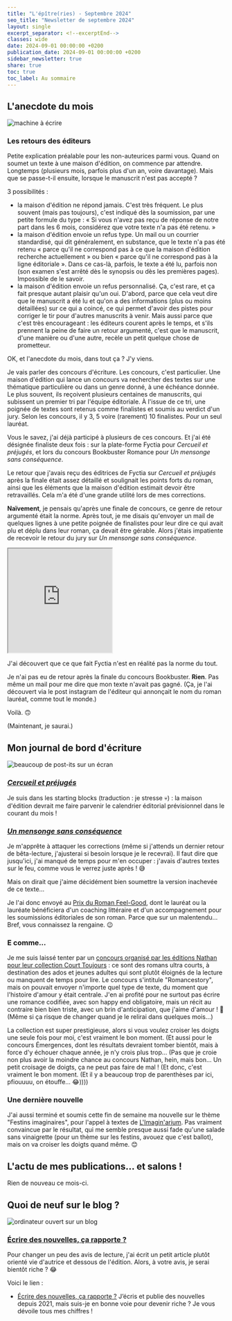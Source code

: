 ```yaml
---
title: "L'épître(ries) - Septembre 2024"
seo_title: "Newsletter de septembre 2024"
layout: single
excerpt_separator: <!--excerptEnd-->
classes: wide
date: 2024-09-01 00:00:00 +0200
publication_date: 2024-09-01 00:00:00 +0200
sidebar_newsletter: true
share: true
toc: true
toc_label: Au sommaire
---
```

<!--excerptEnd-->



## L'anecdote du mois

<img alt="machine à écrire" src="https://catherinephanvan.fr/assets/images/newsletter/anecdote.webp">

### Les retours des éditeurs

Petite explication préalable pour les non-auteurices parmi vous. Quand on soumet un texte à une maison d'édition, on commence par attendre. Longtemps (plusieurs mois, parfois plus d'un an, voire davantage). Mais que se passe-t-il ensuite, lorsque le manuscrit n'est pas accepté&nbsp;?

3 possibilités&nbsp;:
- la maison d'édition ne répond jamais. C'est très fréquent. Le plus souvent (mais pas toujours), c'est indiqué dès la soumission, par une petite formule du type&nbsp;: &laquo;&nbsp;Si vous n'avez pas reçu de réponse de notre part dans les 6 mois, considérez que votre texte n'a pas été retenu.&nbsp;&raquo;
- la maison d'édition envoie un refus type. Un mail ou un courrier standardisé, qui dit généralement, en substance, que le texte n'a pas été retenu &laquo;&nbsp;parce qu'il ne correspond pas à ce que la maison d'édition recherche actuellement&nbsp;&raquo; ou bien &laquo;&nbsp;parce qu'il ne correspond pas à la ligne éditoriale&nbsp;&raquo;. Dans ce cas-là, parfois, le texte a été lu, parfois non (son examen s'est arrêté dès le synopsis ou dès les premières pages). Impossible de le savoir.
- la maison d'édition envoie un refus personnalisé. Ça, c'est rare, et ça fait presque autant plaisir qu'un oui. D'abord, parce que cela veut dire que le manuscrit a été lu et qu'on a des informations (plus ou moins détaillées) sur ce qui a coincé, ce qui permet d'avoir des pistes pour corriger le tir pour d'autres manuscrits à venir. Mais aussi parce que c'est très encourageant&nbsp;: les éditeurs courent après le temps, et s'ils prennent la peine de faire un retour argumenté, c'est que le manuscrit, d'une manière ou d'une autre, recèle un petit quelque chose de prometteur.

OK, et l'anecdote du mois, dans tout ça&nbsp;? J'y viens.

Je vais parler des concours d'écriture. Les concours, c'est particulier. Une maison d'édition qui lance un concours va rechercher des textes sur une thématique particulière ou dans un genre donné, à une échéance donnée. Le plus souvent, ils reçoivent plusieurs centaines de manuscrits, qui subissent un premier tri par l'équipe éditoriale. À l'issue de ce tri, une poignée de textes sont retenus comme finalistes et soumis au verdict d'un jury. Selon les concours, il y 3, 5 voire (rarement) 10 finalistes. Pour un seul lauréat.

Vous le savez, j'ai déjà participé à plusieurs de ces concours. Et j'ai été désignée finaliste deux fois&nbsp;: sur la plate-forme Fyctia pour *Cercueil et préjugés*, et lors du concours Bookbuster Romance pour *Un mensonge sans conséquence*.

Le retour que j'avais reçu des éditrices de Fyctia sur *Cercueil et préjugés* après la finale était assez détaillé et soulignait les points forts du roman, ainsi que les éléments que la maison d'édition estimait devoir être retravaillés. Cela m'a été d'une grande utilité lors de mes corrections.

**Naïvement**, je pensais qu'après une finale de concours, ce genre de retour argumenté était la norme. Après tout, je me disais qu'envoyer un mail de quelques lignes à une petite poignée de finalistes pour leur dire ce qui avait plu et déplu dans leur roman, ça devait être gérable. Alors j'étais impatiente de recevoir le retour du jury sur *Un mensonge sans conséquence*.

<iframe src="https://giphy.com/embed/D2kFkQwMzFcVq" width="240" height="240"></iframe>

J'ai découvert que ce que fait Fyctia n'est en réalité pas la norme du tout.

Je n'ai pas eu de retour après la finale du concours Bookbuster. **Rien**. Pas même un mail pour me dire que mon texte n'avait pas gagné. (Ça, je l'ai découvert via le post instagram de l'éditeur qui annonçait le nom du roman lauréat, comme tout le monde.)

Voilà. 🙃

(Maintenant, je saurai.)



## Mon journal de bord d'écriture

<img alt="beaucoup de post-its sur un écran" src="https://cdn.pixabay.com/photo/2018/03/17/10/49/bulletin-board-3233643_1280.jpg">

### [***Cercueil et préjugés***](/publications/cercueil-et-prejuges)

Je suis dans les starting blocks (traduction&nbsp;: je stresse 💀)&nbsp;: la maison d'édition devrait me faire parvenir le calendrier éditorial prévisionnel dans le courant du mois&nbsp;!


### [***Un mensonge sans conséquence***]((/publications/projets-en-cours/#un-mensonge-sans-conséquence))

Je m'apprête à attaquer les corrections (même si j'attends un dernier retour de bêta-lecture, j'ajusterai si besoin lorsque je le recevrai). Il faut dire que jusqu'ici, j'ai manqué de temps pour m'en occuper&nbsp;: j'avais d'autres textes sur le feu, comme vous le verrez juste après&nbsp;! 😅

Mais on dirait que j'aime décidément bien soumettre la version inachevée de ce texte&hellip;

Je l'ai donc envoyé au <a href="https://prixduromanfeelgood.fr/" target="_blank">Prix du Roman Feel-Good</a>, dont le lauréat ou la lauréate bénéficiera d'un coaching littéraire et d'un accompagnement pour les soumissions éditoriales de son roman. Parce que sur un malentendu&hellip; Bref, vous connaissez la rengaine. 😉


### E comme&hellip;

Je me suis laissé tenter par un <a href="https://site.nathan.fr/concours-court-toujours-romancestory" target="_blank">concours organisé par les éditions Nathan pour leur collection Court Toujours</a>&nbsp;: ce sont des romans ultra courts, à destination des ados et jeunes adultes qui sont plutôt éloignés de la lecture ou manquent de temps pour lire. Le concours s'intitule "Romancestory", mais on pouvait envoyer n'importe quel type de texte, du moment que l'histoire d'amour y était centrale. J'en ai profité pour ne surtout pas écrire une romance codifiée, avec son happy end obligatoire, mais un récit au contraire bien bien triste, avec un brin d'anticipation, que j'aime d'amour&nbsp;! 🤍 (Même si ça risque de changer quand je le relirai dans quelques mois&hellip;)

La collection est super prestigieuse, alors si vous voulez croiser les doigts une seule fois pour moi, c'est vraiment le bon moment. (Et aussi pour le concours Émergences, dont les résultats devraient tomber bientôt, mais à force d'y échouer chaque année, je n'y crois plus trop&hellip; (Pas que je croie non plus avoir la moindre chance au concours Nathan, hein, mais bon&hellip; Un petit croisage de doigts, ça ne peut pas faire de mal&nbsp;! (Et donc, c'est vraiment le bon moment. (Et il y a beaucoup trop de parenthèses par ici, pfiouuuu, on étouffe&hellip; 😂))))


### Une dernière nouvelle

J'ai aussi terminé et soumis cette fin de semaine ma nouvelle sur le thème "Festins imaginaires", pour l'appel à textes de <a href="https://www.instagram.com/imaginarium.asso/" target="_blank">L'Imagin'arium</a>. Pas vraiment convaincue par le résultat, qui me semble presque aussi fade qu'une salade sans vinaigrette (pour un thème sur les festins, avouez que c'est ballot), mais on va croiser les doigts quand même. 😊


## L'actu de mes publications&hellip; et salons&nbsp;!

Rien de nouveau ce mois-ci.



## Quoi de neuf sur le blog&nbsp;?

<img alt="ordinateur ouvert sur un blog" src="https://catherinephanvan.fr/assets/images/newsletter/blog-mockup.webp">

### [Écrire des nouvelles, ça rapporte&nbsp;?](/ecriture/2024/08/31/ecrire-des-nouvelles-ca-rapporte.html)

Pour changer un peu des avis de lecture, j'ai écrit un petit article plutôt orienté vie d'autrice et dessous de l'édition. Alors, à votre avis, je serai bientôt riche&nbsp;? 😂

Voici le lien&nbsp;:

* [Écrire des nouvelles, ça rapporte&nbsp;?](/ecriture/2024/08/31/ecrire-des-nouvelles-ca-rapporte.html) J’écris et publie des nouvelles depuis 2021, mais suis-je en bonne voie pour devenir riche&nbsp;? Je vous dévoile tous mes chiffres&nbsp;!
